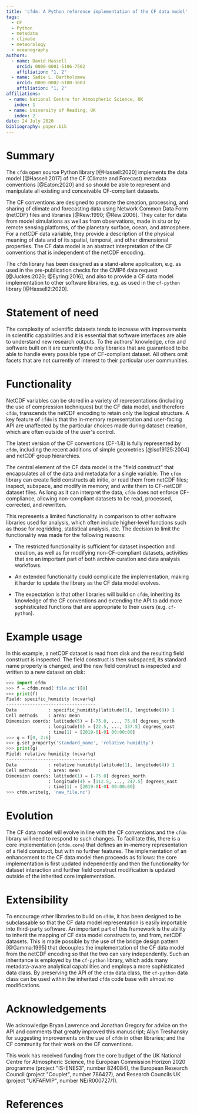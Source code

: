 ```yaml
---
title: 'cfdm: A Python reference implementation of the CF data model'
tags:
  - CF
  - Python
  - metadata
  - climate
  - meteorology
  - oceanography
authors:
  - name: David Hassell
    orcid: 0000-0001-5106-7502
    affiliation: "1, 2"
  - name: Sadie L. Bartholomew
    orcid: 0000-0002-6180-3603
    affiliation: "1, 2" 
affiliations:
 - name: National Centre for Atmospheric Science, UK
   index: 1
 - name: University of Reading, UK
   index: 2
date: 24 July 2020
bibliography: paper.bib
---
```


# Summary

The `cfdm` open source Python library [@Hassell:2020] implements the
data model [@Hassell:2017] of the CF (Climate and Forecast) metadata
conventions [@Eaton:2020] and so should be able to represent and
manipulate all existing and conceivable CF-compliant datasets.

The CF conventions are designed to promote the creation, processing,
and sharing of climate and forecasting data using Network Common Data
Form (netCDF) files and libraries [@Rew:1990; @Rew:2006]. They cater
for data from model simulations as well as from observations, made in situ
or by remote sensing platforms, of the planetary surface, ocean, and
atmosphere. For a netCDF data variable, they provide a description of
the physical meaning of data and of its spatial, temporal, and other
dimensional properties. The CF data model is an abstract
interpretation of the CF conventions that is independent of the netCDF
encoding.

The `cfdm` library has been designed as a stand-alone application,
e.g. as used in the pre-publication checks for the CMIP6 data request
[@Juckes:2020; @Eyring:2016], and also to provide a CF data model
implementation to other software libraries, e.g. as used in the
`cf-python` library [@Hassell2:2020].

# Statement of need

The complexity of scientific datasets tends to increase with
improvements in scientific capabilities and it is essential that
software interfaces are able to understand new research outputs. To
the authors' knowledge, `cfdm` and software built on it are currently
the only libraries that are guaranteed to be able to handle every
possible type of CF-compliant dataset. All others omit facets that are
not currently of interest to their particular user communities.

# Functionality

NetCDF variables can be stored in a variety of representations
(including the use of compression techniques) but the CF data model,
and therefore `cfdm`, transcends the netCDF encoding to retain only the
logical structure. A key feature of `cfdm` is that the in-memory
representation and user-facing API are unaffected by the particular
choices made during dataset creation, which are often outside of the
user's control.

The latest version of the CF conventions (CF-1.8) is fully represented
by `cfdm`, including the recent additions of simple geometries
[@iso19125:2004] and netCDF group hierarchies.

The central element of the CF data model is the "field construct"
that encapsulates all of the data and metadata for a single
variable. The `cfdm` library can create field constructs ab initio, or
read them from netCDF files; inspect, subspace, and modify in memory;
and write them to CF-netCDF dataset files. As long as it can interpret
the data, `cfdm` does not enforce CF-compliance, allowing non-compliant
datasets to be read, processed, corrected, and rewritten.

This represents a limited functionality in comparison to other
software libraries used for analysis, which often include higher-level
functions such as those for regridding, statistical analysis, etc. The
decision to limit the functionality was made for the following
reasons:

* The restricted functionality is sufficient for dataset inspection
  and creation, as well as for modifying non-CF-compliant datasets,
  activities that are an important part of both archive curation and
  data analysis workflows.

* An extended functionality could complicate the implementation,
  making it harder to update the library as the CF data model evolves.

* The expectation is that other libraries will build on `cfdm`,
  inheriting its knowledge of the CF conventions and extending the API
  to add more sophisticated functions that are appropriate to their
  users (e.g. `cf-python`).

# Example usage

In this example, a netCDF dataset is read from disk and the resulting
field construct is inspected. The field construct is then subspaced,
its standard name property is changed, and the new field construct is
inspected and written to a new dataset on disk:

```python
>>> import cfdm
>>> f = cfdm.read('file.nc')[0]
>>> print(f)
Field: specific_humidity (ncvar%q)
----------------------------------
Data            : specific_humidity(latitude(5), longitude(8)) 1
Cell methods    : area: mean
Dimension coords: latitude(5) = [-75.0, ..., 75.0] degrees_north
                : longitude(8) = [22.5, ..., 337.5] degrees_east
                : time(1) = [2019-01-01 00:00:00]
>>> g = f[0, 2:6]
>>> g.set_property('standard_name', 'relative humidity')
>>> print(g)
Field: relative humidity (ncvar%q)
----------------------------------
Data            : relative humidity(latitude(1), longitude(4)) 1
Cell methods    : area: mean
Dimension coords: latitude(1) = [-75.0] degrees_north
                : longitude(4) = [112.5, ..., 247.5] degrees_east
                : time(1) = [2019-01-01 00:00:00]
>>> cfdm.write(g, 'new_file.nc')
```	

# Evolution

The CF data model will evolve in line with the CF conventions and the
`cfdm` library will need to respond to such changes. To facilitate this,
there is a core implementation (`cfdm.core`) that defines an in-memory
representation of a field construct, but with no further features. The
implementation of an enhancement to the CF data model then proceeds as
follows: the core implementation is first updated independently and
then the functionality for dataset interaction and further field
construct modification is updated outside of the inherited core
implementation.

# Extensibility

To encourage other libraries to build on `cfdm`, it has been designed
to be subclassable so that the CF data model representation is easily
importable into third-party software. An important part of this
framework is the ability to inherit the mapping of CF data model
constructs to, and from, netCDF datasets. This is made possible by the
use of the bridge design pattern [@Gamma:1995] that decouples the
implementation of the CF data model from the netCDF encoding so that
the two can vary independently. Such an inheritance is employed by the
`cf-python` library, which adds many metadata-aware analytical
capabilities and employs a more sophisticated data class. By
preserving the API of the `cfdm` data class, the `cf-python` data
class can be used within the inherited `cfdm` code base with almost no
modifications.

# Acknowledgements

We acknowledge Bryan Lawrence and Jonathan Gregory for advice on the
API and comments that greatly improved this manuscript; Allyn
Treshansky for suggesting improvements on the use of `cfdm` in other
libraries; and the CF community for their work on the CF conventions.

This work has received funding from the core budget of the UK National
Centre for Atmospheric Science, the European Commission Horizon 2020
programme (project "IS-ENES3", number 824084), the European Research
Council (project "Couplet", number 786427), and Research Councils
UK (project "UKFAFMIP", number NE/R000727/1).

# References
